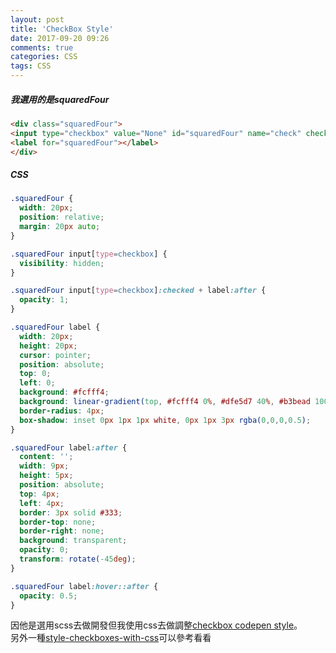 ```yaml
---
layout: post
title: 'CheckBox Style'
date: 2017-09-20 09:26
comments: true
categories: CSS
tags: CSS
---
```

##### 我選用的是squaredFour
```HTML
<div class="squaredFour">
<input type="checkbox" value="None" id="squaredFour" name="check" checked />
<label for="squaredFour"></label>
</div>
```
##### CSS
```css
.squaredFour {
  width: 20px;
  position: relative;
  margin: 20px auto;
}

.squaredFour input[type=checkbox] {
  visibility: hidden;
}

.squaredFour input[type=checkbox]:checked + label:after {
  opacity: 1;
}

.squaredFour label {
  width: 20px;
  height: 20px;
  cursor: pointer;
  position: absolute;
  top: 0;
  left: 0;
  background: #fcfff4;
  background: linear-gradient(top, #fcfff4 0%, #dfe5d7 40%, #b3bead 100%);
  border-radius: 4px;
  box-shadow: inset 0px 1px 1px white, 0px 1px 3px rgba(0,0,0,0.5);
}

.squaredFour label:after {
  content: '';
  width: 9px;
  height: 5px;
  position: absolute;
  top: 4px;
  left: 4px;
  border: 3px solid #333;
  border-top: none;
  border-right: none;
  background: transparent;
  opacity: 0;
  transform: rotate(-45deg);
}

.squaredFour label:hover::after {
  opacity: 0.5;
}
```
因他是選用scss去做開發但我使用css去做調整[checkbox codepen style](https://codepen.io/bbodine1/pen/novBm)。<br>
另外一種[style-checkboxes-with-css](https://paulund.co.uk/style-checkboxes-with-css)可以參考看看